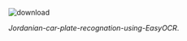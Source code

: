 ![download](https://github.com/user-attachments/assets/5997cbf9-206d-4c0a-be0d-ef184492240a)

*Jordanian-car-plate-recognation-using-EasyOCR*.
